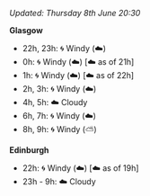 *Updated: Thursday 8th June 20:30*

**Glasgow**

* 22h, 23h: :cyclone: Windy (:cloud:)
* 0h: :cyclone: Windy (:cloud:) [:cloud: as of 21h]
* 1h: :cyclone: Windy (:cloud:) [:cloud: as of 22h]
* 2h, 3h: :cyclone: Windy (:cloud:)
* 4h, 5h: :cloud: Cloudy
* 6h, 7h: :cyclone: Windy (:cloud:)
* 8h, 9h: :cyclone: Windy (:partly_sunny:)

**Edinburgh**

* 22h: :cyclone: Windy (:cloud:) [:cloud: as of 19h]
* 23h - 9h: :cloud: Cloudy
